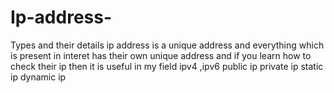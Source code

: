 # Ip-address-
Types and their details ip address is a unique address and everything which is present in interet has their own unique address and if you learn how to check their ip then it is useful in my field 
 ipv4 ,ipv6 
 public ip
 private ip
 static ip 
 dynamic ip
